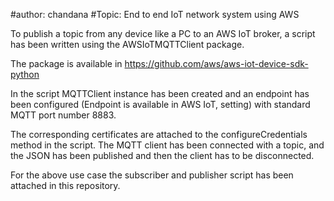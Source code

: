 #author: chandana
#Topic: End to end IoT network system using AWS

To publish a topic from any device like a PC to an AWS IoT broker, a script has been written using the AWSIoTMQTTClient package.

The package is available in https://github.com/aws/aws-iot-device-sdk-python

In the script MQTTClient instance has been created and an endpoint has been configured (Endpoint is available in AWS IoT, setting) with standard MQTT port number 8883. 

The corresponding certificates are attached to the configureCredentials method in the script. 
The MQTT client has been connected with a topic, and the JSON has been published and then the client has to be disconnected.

For the above use case the subscriber and publisher script has been attached in this repository.
